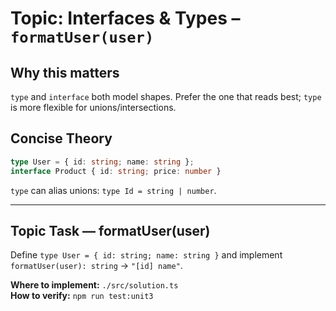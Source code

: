 # Topic: Interfaces & Types – `formatUser(user)`

## Why this matters
`type` and `interface` both model shapes. Prefer the one that reads best; `type` is more flexible for unions/intersections.

## Concise Theory
```ts
type User = { id: string; name: string };
interface Product { id: string; price: number }
```
`type` can alias unions: `type Id = string | number`.

---

## Topic Task — **formatUser(user)**
Define `type User = { id: string; name: string }` and implement `formatUser(user): string` → `"[id] name"`.

**Where to implement:** `./src/solution.ts`  
**How to verify:** `npm run test:unit3`
